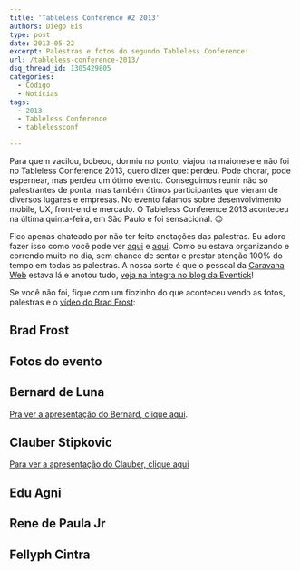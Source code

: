 ```yaml
---
title: 'Tableless Conference #2 2013'
authors: Diego Eis
type: post
date: 2013-05-22
excerpt: Palestras e fotos do segundo Tableless Conference!
url: /tableless-conference-2013/
dsq_thread_id: 1305429805
categories:
  - Código
  - Notícias
tags:
  - 2013
  - Tableless Conference
  - tablelessconf

---
```

Para quem vacilou, bobeou, dormiu no ponto, viajou na maionese e não foi no Tableless Conference 2013, quero dizer que: perdeu. Pode chorar, pode espernear, mas perdeu um ótimo evento. Conseguimos reunir não só palestrantes de ponta, mas também ótimos participantes que vieram de diversos lugares e empresas. No evento falamos sobre desenvolvimento mobile, UX, front-end e mercado. O Tableless Conference 2013 aconteceu na última quinta-feira, em São Paulo e foi sensacional. 😉

Fico apenas chateado por não ter feito anotações das palestras. Eu adoro fazer isso como você pode ver [aqui][1] e [aqui][2]. Como eu estava organizando e correndo muito no dia, sem chance de sentar e prestar atenção 100% do tempo em todas as palestras. A nossa sorte é que o pessoal da [Caravana Web][3] estava lá e anotou tudo, [veja na íntegra no blog da Eventick][4]! 

Se você não foi, fique com um fiozinho do que aconteceu vendo as fotos, palestras e o [vídeo do Brad Frost][5]:

## Brad Frost



## Fotos do evento



## Bernard de Luna

[Pra ver a apresentação do Bernard, clique aqui][6].

## Clauber Stipkovic

[Para ver a apresentação do Clauber, clique aqui][7]

## Edu Agni



## Rene de Paula Jr



## Fellyph Cintra

 [1]: http://tableless.com.br/webbr2012-abertura/
 [2]: http://tableless.com.br/anotacoes-da-palestra-do-silvio-meira/
 [3]: http://caravanaweb.com.br/
 [4]: http://blog.eventick.com.br/?p=4171
 [5]: http://bradfrostweb.com/
 [6]: http://bernarddeluna.com/talks/css-art-br/#1
 [7]: https://github.com/cstipkovic/cstipkovic-talks/tree/master/tableless-conf-2013-fxos